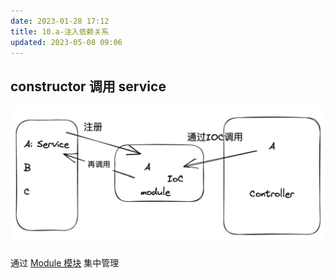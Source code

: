 ```yaml
---
date: 2023-01-28 17:12
title: 10.a-注入依赖关系
updated: 2023-05-08 09:06
---
```


## constructor 调用 service

![Drawing 2023-01-28 17.12.44.excalidraw](./_images/image-2023-03-04_00-48-04-019-10.a-注入依赖关系.png)

通过 [Module 模块](11-Module模块.md) 集中管理